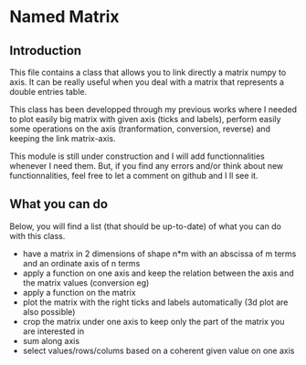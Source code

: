 # Named Matrix
## Introduction
This file contains a class that allows you to link directly a matrix numpy to axis. It can be really useful when you deal with a matrix that represents a double entries table.

This class has been developped through my previous works where I needed to plot easily big matrix with given axis (ticks and labels), perform easily some operations on the axis (tranformation, conversion, reverse) and keeping the link matrix-axis.

This module is still under construction and I will add functionnalities whenever I need them. But, if you find any errors and/or think about new functionnalities, feel free to let a comment on github and I ll see it.

## What you can do
Below, you will find a list (that should be up-to-date) of what you can do with this class.
- have a matrix in 2 dimensions of shape n*m with an abscissa of m terms and an ordinate axis of n terms
- apply a function on one axis and keep the relation between the axis and the matrix values (conversion eg)
- apply a function on the matrix
- plot the matrix with the right ticks and labels automatically (3d plot are also possible)
- crop the matrix under one axis to keep only the part of the matrix you are interested in
- sum along axis
- select values/rows/colums based on a coherent given value on one axis